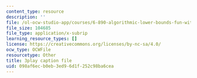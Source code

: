 ```yaml
---
content_type: resource
description: ''
file: /ol-ocw-studio-app/courses/6-890-algorithmic-lower-bounds-fun-with-hardness-proofs-fall-2014/098af6ecb0eb3ed96d1f252c98ba6cea_ctxnYDAIDO4.srt
file_size: 104685
file_type: application/x-subrip
learning_resource_types: []
license: https://creativecommons.org/licenses/by-nc-sa/4.0/
ocw_type: OCWFile
resourcetype: Other
title: 3play caption file
uid: 098af6ec-b0eb-3ed9-6d1f-252c98ba6cea
---
```

